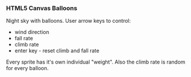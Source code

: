 ### HTML5 Canvas Balloons

Night sky with balloons. User arrow keys to control:

- wind direction
- fall rate
- climb rate
- enter key - reset climb and fall rate

Every sprite has it's own individual "weight". Also the climb
rate is random for every balloon.